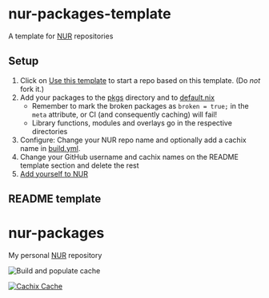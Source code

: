 # nur-packages-template

A template for [NUR](https://github.com/nix-community/NUR) repositories

## Setup

1. Click on [Use this template](https://github.com/nix-community/nur-packages-template/generate)
   to start a repo based on this template. (Do _not_ fork it.)
2. Add your packages to the [pkgs](./pkgs) directory and to
   [default.nix](./default.nix)
   * Remember to mark the broken packages as `broken = true;` in the `meta`
     attribute, or CI (and consequently caching) will fail!
   * Library functions, modules and overlays go in the respective directories
3. Configure: Change your NUR repo name and optionally add a cachix name in [build.yml](./.github/workflows/build.yml).
4. Change your GitHub username and cachix names on the README template section and
   delete the rest
5. [Add yourself to NUR](https://github.com/nix-community/NUR#how-to-add-your-own-repository)

## README template

# nur-packages

My personal [NUR](https://github.com/nix-community/NUR) repository

![Build and populate cache](https://github.com/<YOUR-GITHUB-USER>/nur-packages/workflows/Build%20and%20populate%20cache/badge.svg)

[![Cachix Cache](https://img.shields.io/badge/cachix-<YOUR_CACHIX_NAME>-blue.svg)](https://<YOUR_CACHIX_NAME>.cachix.org)
